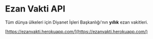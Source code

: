 # Ezan Vakti API

Tüm dünya ülkeleri için Diyanet İşleri Başkanlığı'nın **yıllık** ezan vakitleri.

[https://ezanvakti.herokuapp.com/](https://ezanvakti.herokuapp.com/)

